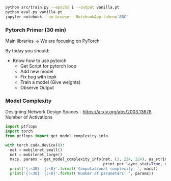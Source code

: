 ```bash
python src/train.py --epochs 1 --output vanilla.pt
python eval.py vanilla.pt
jupyter notebook --no-browser -NotebookApp.token='ABC'
```

### Pytorch Primer (30 min)

Main libraries -> We are focusing on PyTorch

By today you should:
- Know how to use pytorch
	- Get Script for pytorch loop
	- Add new model
	- Fix bug with topk
	- Train a model (Give weights)
	- Observe Output



### Model Complexity
Designing Network Design Spaces - https://arxiv.org/abs/2003.13678
Number of Activations


```python
import ptflops
import torch
from ptflops import get_model_complexity_info

with torch.cuda.device(0):
  net = mobilenet_small()
  net = mobilenet_large()
  macs, params = get_model_complexity_info(net, (3, 224, 224), as_strings=True,
                                           print_per_layer_stat=True, verbose=True)
  print('{:<30}  {:<8}'.format('Computational complexity: ', macs))
  print('{:<30}  {:<8}'.format('Number of parameters: ', params))
```

